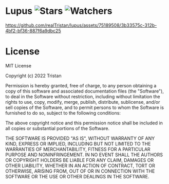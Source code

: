 # Lupus ![Stars](https://img.shields.io/github/stars/realTristan/lupus?color=brightgreen) ![Watchers](https://img.shields.io/github/watchers/realTristan/lupus?label=Watchers)

https://github.com/realTristan/lupus/assets/75189508/3b33575c-312b-4bf2-bf36-887f6a9dbc25

# License
MIT License

Copyright (c) 2022 Tristan

Permission is hereby granted, free of charge, to any person obtaining a copy
of this software and associated documentation files (the "Software"), to deal
in the Software without restriction, including without limitation the rights
to use, copy, modify, merge, publish, distribute, sublicense, and/or sell
copies of the Software, and to permit persons to whom the Software is
furnished to do so, subject to the following conditions:

The above copyright notice and this permission notice shall be included in all
copies or substantial portions of the Software.

THE SOFTWARE IS PROVIDED "AS IS", WITHOUT WARRANTY OF ANY KIND, EXPRESS OR
IMPLIED, INCLUDING BUT NOT LIMITED TO THE WARRANTIES OF MERCHANTABILITY,
FITNESS FOR A PARTICULAR PURPOSE AND NONINFRINGEMENT. IN NO EVENT SHALL THE
AUTHORS OR COPYRIGHT HOLDERS BE LIABLE FOR ANY CLAIM, DAMAGES OR OTHER
LIABILITY, WHETHER IN AN ACTION OF CONTRACT, TORT OR OTHERWISE, ARISING FROM,
OUT OF OR IN CONNECTION WITH THE SOFTWARE OR THE USE OR OTHER DEALINGS IN THE
SOFTWARE.
